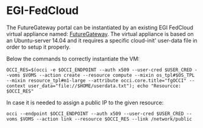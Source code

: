 # EGI-FedCloud
The FutureGateway portal can be instantiated by an existing EGI FedCloud virtual appliance named: [FutureGateway][FGAPPDB].
The virtual appliance is based on an Ubuntu-server 14.04 and it requires a specific cloud-init' user-data file in order to setup it properly.

Below the commands to correctly instantiate the VM:

`OCCI_RES=$(occi -e $OCCI_ENDPOINT --auth x509 --user-cred $USER_CRED --voms $VOMS --action create --resource compute --mixin os_tpl#$OS_TPL --mixin resource_tpl#m1-large --attribute occi.core.title="fgOCCI" --context user_data="file://$HOME/userdata.txt"); echo "Resourcce: $OCCI_RES"`

In case it is needed to assign a public IP to the given resource:

`occi --endpoint $OCCI_ENDPOINT --auth x509 --user-cred $USER_CRED --voms $VOMS --action link --resource $OCCI_RES --link /network/public`


[FGAPPDB]: <https://appdb.egi.eu/store/vappliance/futuregateway>
